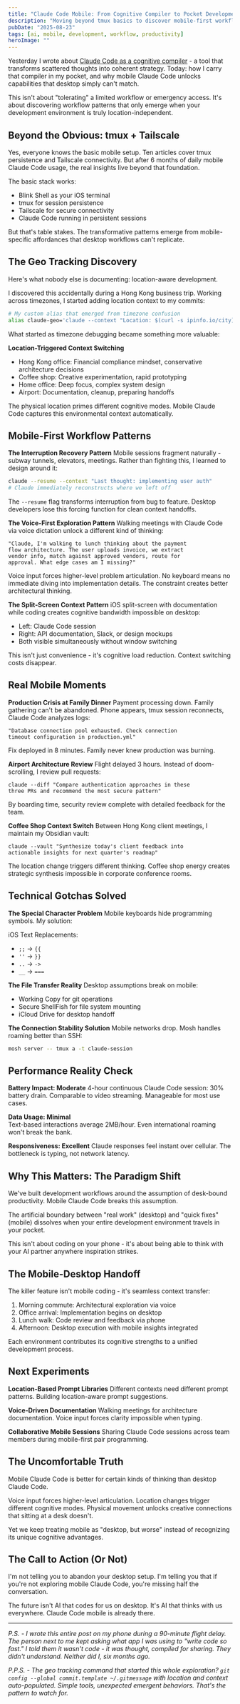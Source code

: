 ```yaml
---
title: "Claude Code Mobile: From Cognitive Compiler to Pocket Development Environment"
description: "Moving beyond tmux basics to discover mobile-first workflows, geo tracking, and voice-driven development that desktop can't replicate"
pubDate: "2025-08-23"
tags: [ai, mobile, development, workflow, productivity]
heroImage: ""
---
```


Yesterday I wrote about [Claude Code as a cognitive compiler](/blog/claude-code-not-coding-agent) - a tool that transforms scattered thoughts into coherent strategy. Today: how I carry that compiler in my pocket, and why mobile Claude Code unlocks capabilities that desktop simply can't match.

This isn't about "tolerating" a limited workflow or emergency access. It's about discovering workflow patterns that only emerge when your development environment is truly location-independent.

## Beyond the Obvious: tmux + Tailscale

Yes, everyone knows the basic mobile setup. Ten articles cover tmux persistence and Tailscale connectivity. But after 6 months of daily mobile Claude Code usage, the real insights live beyond that foundation.

The basic stack works:
- Blink Shell as your iOS terminal
- tmux for session persistence  
- Tailscale for secure connectivity
- Claude Code running in persistent sessions

But that's table stakes. The transformative patterns emerge from mobile-specific affordances that desktop workflows can't replicate.

## The Geo Tracking Discovery

Here's what nobody else is documenting: location-aware development.

I discovered this accidentally during a Hong Kong business trip. Working across timezones, I started adding location context to my commits:

```bash
# My custom alias that emerged from timezone confusion
alias claude-geo='claude --context "Location: $(curl -s ipinfo.io/city), Local time: $(date)"'
```

What started as timezone debugging became something more valuable:

**Location-Triggered Context Switching**
- Hong Kong office: Financial compliance mindset, conservative architecture decisions
- Coffee shop: Creative experimentation, rapid prototyping
- Home office: Deep focus, complex system design
- Airport: Documentation, cleanup, preparing handoffs

The physical location primes different cognitive modes. Mobile Claude Code captures this environmental context automatically.

## Mobile-First Workflow Patterns

**The Interruption Recovery Pattern**
Mobile sessions fragment naturally - subway tunnels, elevators, meetings. Rather than fighting this, I learned to design around it:

```bash
claude --resume --context "Last thought: implementing user auth"
# Claude immediately reconstructs where we left off
```

The `--resume` flag transforms interruption from bug to feature. Desktop developers lose this forcing function for clean context handoffs.

**The Voice-First Exploration Pattern**
Walking meetings with Claude Code via voice dictation unlock a different kind of thinking:

```
"Claude, I'm walking to lunch thinking about the payment 
flow architecture. The user uploads invoice, we extract 
vendor info, match against approved vendors, route for 
approval. What edge cases am I missing?"
```

Voice input forces higher-level problem articulation. No keyboard means no immediate diving into implementation details. The constraint creates better architectural thinking.

**The Split-Screen Context Pattern**
iOS split-screen with documentation while coding creates cognitive bandwidth impossible on desktop:

- Left: Claude Code session
- Right: API documentation, Slack, or design mockups
- Both visible simultaneously without window switching

This isn't just convenience - it's cognitive load reduction. Context switching costs disappear.

## Real Mobile Moments

**Production Crisis at Family Dinner**
Payment processing down. Family gathering can't be abandoned. Phone appears, tmux session reconnects, Claude Code analyzes logs:

```
"Database connection pool exhausted. Check connection 
timeout configuration in production.yml"
```

Fix deployed in 8 minutes. Family never knew production was burning.

**Airport Architecture Review**
Flight delayed 3 hours. Instead of doom-scrolling, I review pull requests:

```
claude --diff "Compare authentication approaches in these 
three PRs and recommend the most secure pattern"
```

By boarding time, security review complete with detailed feedback for the team.

**Coffee Shop Context Switch**
Between Hong Kong client meetings, I maintain my Obsidian vault:

```
claude --vault "Synthesize today's client feedback into 
actionable insights for next quarter's roadmap"
```

The location change triggers different thinking. Coffee shop energy creates strategic synthesis impossible in corporate conference rooms.

## Technical Gotchas Solved

**The Special Character Problem**
Mobile keyboards hide programming symbols. My solution:

iOS Text Replacements:
- `;;` → `{{` 
- `''` → `}}`
- `..` → `->`
- `__` → `===`

**The File Transfer Reality**
Desktop assumptions break on mobile:
- Working Copy for git operations
- Secure ShellFish for file system mounting  
- iCloud Drive for desktop handoff

**The Connection Stability Solution**
Mobile networks drop. Mosh handles roaming better than SSH:

```bash
mosh server -- tmux a -t claude-session
```

## Performance Reality Check

**Battery Impact: Moderate**
4-hour continuous Claude Code session: 30% battery drain. Comparable to video streaming. Manageable for most use cases.

**Data Usage: Minimal**  
Text-based interactions average 2MB/hour. Even international roaming won't break the bank.

**Responsiveness: Excellent**
Claude responses feel instant over cellular. The bottleneck is typing, not network latency.

## Why This Matters: The Paradigm Shift

We've built development workflows around the assumption of desk-bound productivity. Mobile Claude Code breaks this assumption.

The artificial boundary between "real work" (desktop) and "quick fixes" (mobile) dissolves when your entire development environment travels in your pocket.

This isn't about coding on your phone - it's about being able to think with your AI partner anywhere inspiration strikes.

## The Mobile-Desktop Handoff

The killer feature isn't mobile coding - it's seamless context transfer:

1. Morning commute: Architectural exploration via voice
2. Office arrival: Implementation begins on desktop
3. Lunch walk: Code review and feedback via phone
4. Afternoon: Desktop execution with mobile insights integrated

Each environment contributes its cognitive strengths to a unified development process.

## Next Experiments

**Location-Based Prompt Libraries**
Different contexts need different prompt patterns. Building location-aware prompt suggestions.

**Voice-Driven Documentation**
Walking meetings for architecture documentation. Voice input forces clarity impossible when typing.

**Collaborative Mobile Sessions**
Sharing Claude Code sessions across team members during mobile-first pair programming.

## The Uncomfortable Truth

Mobile Claude Code is better for certain kinds of thinking than desktop Claude Code.

Voice input forces higher-level articulation. Location changes trigger different cognitive modes. Physical movement unlocks creative connections that sitting at a desk doesn't.

Yet we keep treating mobile as "desktop, but worse" instead of recognizing its unique cognitive advantages.

## The Call to Action (Or Not)

I'm not telling you to abandon your desktop setup. I'm telling you that if you're not exploring mobile Claude Code, you're missing half the conversation.

The future isn't AI that codes for us on desktop. It's AI that thinks with us everywhere. Claude Code mobile is already there.

---

*P.S. - I wrote this entire post on my phone during a 90-minute flight delay. The person next to me kept asking what app I was using to "write code so fast." I told them it wasn't code - it was thought, compiled for sharing. They didn't understand. Neither did I, six months ago.*

*P.P.S. - The geo tracking command that started this whole exploration? `git config --global commit.template ~/.gitmessage` with location and context auto-populated. Simple tools, unexpected emergent behaviors. That's the pattern to watch for.*